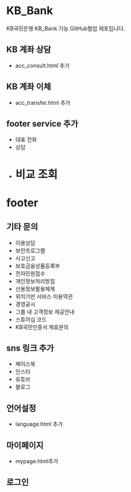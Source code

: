 # KB_Bank

KB국민은행 KB_Bank 기능 GitHub협업 레포입니다.

## KB 계좌 상담

- acc_consult.html 추가

## KB 계좌 이체

- acc_transfer.html 추가

## footer service 추가

- 대표 전화
- 상담
- # 비교 조회

# footer

## 기타 문의

- 이용상담
- 보안프로그램
- 사고신고
- 보호금융상품등록부
- 전자민원접수
- 개인정보처리방침
- 신용정보활용체제
- 위치기반 서비스 이용약관
- 경영공시
- 그룹 내 고객정보 제공안내
- 스튜어십 코드
- KB국민인증서 제휴문의

## sns 링크 추가

- 페이스북
- 인스타
- 유튜브
- 블로그

## 언어설정

- language.html 추가

## 마이페이지

- mypage.html추가

## 로그인

